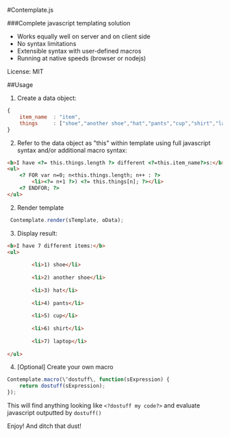#Contemplate.js

###Complete javascript templating solution

- Works equally well on server and on client side
- No syntax limitations
- Extensible syntax with user-defined macros
- Running at native speeds (browser or nodejs)

License: MIT

##Usage

1. Create a data object:

```javascript
{
	item_name  : "item",
	things     : ["shoe","another shoe","hat","pants","cup","shirt","laptop"]
}
```

2. Refer to the data object as "this" within template using full javascript syntax and/or additional macro syntax:

```html
<b>I have <?= this.things.length ?> different <?=this.item_name?>s:</b>
<ul>
	<? FOR var n=0; n<this.things.length; n++ : ?>
		<li><?= n+1 ?>) <?= this.things[n]; ?></li>
	<? ENDFOR; ?>
</ul>
```

2. Render template

```javascript
 Contemplate.render(sTemplate, oData);
```

3. Display result:

```html
<b>I have 7 different items:</b>
<ul>
	
		<li>1) shoe</li>
	
		<li>2) another shoe</li>
	
		<li>3) hat</li>
	
		<li>4) pants</li>
	
		<li>5) cup</li>
	
		<li>6) shirt</li>
	
		<li>7) laptop</li>
	
</ul>
```

4. [Optional] Create your own macro

```javascript
Contemplate.macro(\^dostuff\, function(sExpression) {
	return dostuff(sExpression);
}); 
```

This will find anything looking like `<?dostuff my code?>` and evaluate javascript outputted by `dostuff()`

Enjoy! And ditch that dust!




